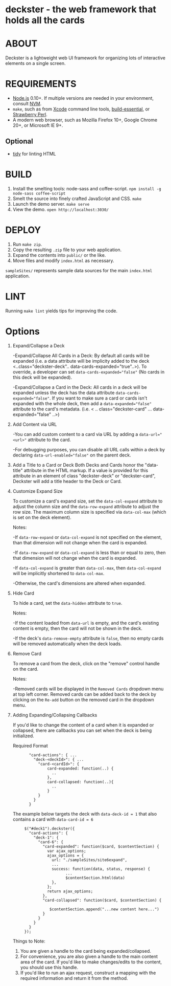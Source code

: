 # deckster - the web framework that holds all the cards

# ABOUT

Deckster is a lightweight web UI framework for organizing lots of interactive elements on a single screen.

# REQUIREMENTS

* [Node.js](http://nodejs.org/) 0.10+. If multiple versions are needed in your environment, consult [NVM](https://github.com/creationix/nvm).
* `make`, such as from [Xcode](https://developer.apple.com/xcode/) command line tools, [build-essential](http://packages.ubuntu.com/search?keywords=build-essential), or [Strawberry Perl](http://chocolatey.org/packages/StrawberryPerl).
* A modern web browser, such as Mozilla Firefox 10+, Google Chrome 20+, or Microsoft IE 9+.

## Optional

* [tidy](http://tidy.sourceforge.net/) for linting HTML

# BUILD

1. Install the smelting tools: node-sass and coffee-script. `npm install -g node-sass coffee-script`
2. Smelt the source into finely crafted JavaScript and CSS. `make`
3. Launch the demo server. `make serve`
4. View the demo. `open http://localhost:3030/`

# DEPLOY

1. Run `make zip`.
2. Copy the resulting `.zip` file to your web application.
3. Expand the contents into `public/` or the like.
4. Move files and modify `index.html` as necessary.

`sampleSites/` represents sample data sources for the main `index.html` application.

# LINT

Running `make lint` yields tips for improving the code.

# Options

1. Expand/Collapse a Deck
      
   -Expand/Collapse All Cards in a Deck:
    By default all cards will be expanded (i.e. a data attribute will be implicity added to the deck <..class="deckster-deck".. data-cards-expanded="true"..>). To override, a developer can set `data-cards-expanded="false"` (No cards in this deck will be expanded).
   
   -Expand/Collapse a Card in the Deck:
    All cards in a deck will be expanded unless the deck has the data attribute `data-cards-expanded="false"`. If you want to make sure a card or cards isn't expanded with the whole deck, then add a `data-expanded="false"` attribute to the card's metadata. (i.e. < .. class="deckster-card" ... data-expanded="false" ..>)

2. Add Content via URL
    
    -You can add custom content to a card via URL by adding a `data-url="<url>"` attribute to the card.
    
    -For debugging purposes, you can disable all URL calls within a deck by declaring `data-url-enabled="false"` on the parent deck.

25. Add a Title to a Card or Deck
    Both Decks and Cards honor the "data-title" attribute in the HTML markup.  If a value is provided for this attribute in an element of class "deckster-deck" or "deckster-card", Deckster will add a title header to the Deck or Card.

3. Customize Expand Size

    To customize a card's expand size, set the `data-col-expand` attribute to adjust the column size and the `data-row-expand` attribute to adjust the row size. The maximum column size is specified via `data-col-max` (which is set on the deck element).

    Notes:
    
    -If `data-row-expand` or `data-col-expand` is not specified on the element, than that dimension will not change when the card is expanded.
    
    -If `data-row-expand` or `data-col-expand` is less than or equal to zero, then that dimension will not change when the card is expanded. 
    
    -If `data-col-expand` is greater than `data-col-max`, then `data-col-expand` will be implicitly shortened to `data-col-max`.
    
    -Otherwise, the card's dimensions are altered when expanded.

4. Hide Card

    To hide a card, set the `data-hidden` attribute to `true`.

    Notes:

    -If the content loaded from `data-url` is empty, and the card's existing content is empty, then the card will not be shown in the deck.
    
    -If the deck's `data-remove-empty` attribute is `false`, then no empty cards will be removed automatically when the deck loads.

5. Remove Card
    
    To remove a card from the deck, click on the "remove" control handle on the card.  

    Notes:

    -Removed cards will be displayed in the `Removed Cards` dropdown menu at top left corner.  Removed cards can be added back to the deck by clicking on the `Re-add` button on the removed card in the dropdown menu.

6. Adding Expanding/Collapsing Callbacks
    
    If you'd like to change the content of a card when it is expanded or collapsed, there are callbacks you can set when the deck is being initialized.  

    Required Format

              "card-actions": { ...
                "deck-<deckId>": { ...
                  "card-<cardId>": {
                      card-expanded: function(..) {
                        ..
                      },
                      card-collapsed: function(..){
                        ..
                      }
                  }
                }
              }
              
     The example below targets the deck with `data-deck-id = 1` that also contains a card with `data-card-id = 6` 

            $("#deck1").deckster({
              "card-actions": {
                "deck-1": {
                  "card-6": {
                    "card-expanded": function($card, $contentSection) {
                      var ajax_options;
                      ajax_options = {
                        url: "./sampleSites/site6expand",
                        ...
                        success: function(data, status, response) {
                              ...
                              $contentSection.html(data)
                        },
                      };
                      return ajax_options;
                    },
                    "card-collapsed": function($card, $contentSection) {
                       
                       $contentSection.append("...new content here...")
                    }
                  }
                }
              }
            });  
       
    Things to Note:

    1. You are given a handle to the card being expanded/collapsed.
    2. For convenience, you are also given a handle to the main content area of the card. If you'd like to make changes/edits to the content, you should use this handle.
    3. If you'd like to run an ajax request, construct a mapping with the required information and return it from the method.

